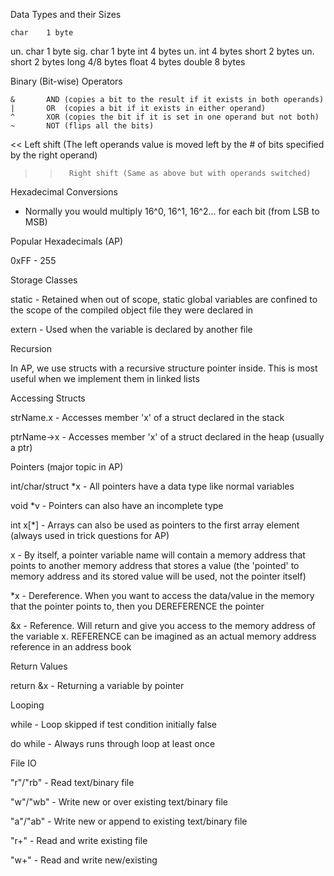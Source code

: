 Data Types and their Sizes

	char	1 byte
  un. char	1 byte
 sig. char	1 byte
	int		4 bytes
  un. int	4 bytes
   short	2 bytes
  un. short 2 bytes
   long		4/8 bytes
   float	4 bytes
   double	8 bytes

Binary (Bit-wise) Operators

	&		AND (copies a bit to the result if it exists in both operands)
	|		OR	(copies a bit if it exists in either operand)
	^		XOR (copies the bit if it is set in one operand but not both)
	~		NOT	(flips all the bits)
   << 		Left shift (The left operands value is moved left by the # of bits specified by the right operand)
   >>		Right shift (Same as above but with operands switched)

Hexadecimal Conversions

- Normally you would multiply 16^0, 16^1, 16^2... for each bit (from LSB to MSB)

Popular Hexadecimals (AP)

0xFF	-	255

Storage Classes

static - Retained when out of scope, static global variables are confined to the
		 scope of the compiled object file they were declared in

extern - Used when the variable is declared by another file

Recursion

In AP, we use structs with a recursive structure pointer inside. This is most 
useful when we implement them in linked lists

Accessing Structs

strName.x	- Accesses member 'x' of a struct declared in the stack

ptrName->x	- Accesses member 'x' of a struct declared in the heap (usually a ptr)

Pointers (major topic in AP)

int/char/struct *x	- All pointers have a data type like normal variables

void *v		- Pointers can also have an incomplete type

int x[*] 	- Arrays can also be used as pointers to the first array element (always used in trick questions for AP)

  x			- By itself, a pointer variable name will contain a memory address that points to another memory address that stores a value (the 'pointed' to memory address and its stored value will be used, not the pointer itself)

 *x			- Dereference. When you want to access the data/value in the memory that the pointer points to, then you DEREFERENCE the pointer

 &x			- Reference. Will return and give you access to the memory address of the variable x. REFERENCE can be imagined as an actual memory address reference in an address book

Return Values

return &x	- Returning a variable by pointer

Looping

while		- Loop skipped if test condition initially false

do while	- Always runs through loop at least once

File IO

"r"/"rb"	- Read text/binary file

"w"/"wb"	- Write new or over existing text/binary file

"a"/"ab"	- Write new or append to existing text/binary file

"r+"		- Read and write existing file

"w+"		- Read and write new/existing



